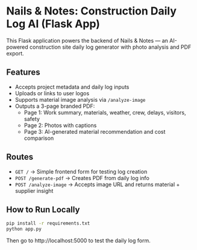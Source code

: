 # Nails & Notes: Construction Daily Log AI (Flask App)

This Flask application powers the backend of Nails & Notes — an AI-powered construction site daily log generator with photo analysis and PDF export.

## Features
- Accepts project metadata and daily log inputs
- Uploads or links to user logos
- Supports material image analysis via `/analyze-image`
- Outputs a 3-page branded PDF:
  - Page 1: Work summary, materials, weather, crew, delays, visitors, safety
  - Page 2: Photos with captions
  - Page 3: AI-generated material recommendation and cost comparison

## Routes
- `GET /` → Simple frontend form for testing log creation
- `POST /generate-pdf` → Creates PDF from daily log info
- `POST /analyze-image` → Accepts image URL and returns material + supplier insight

## How to Run Locally
```bash
pip install -r requirements.txt
python app.py
```

Then go to http://localhost:5000 to test the daily log form.